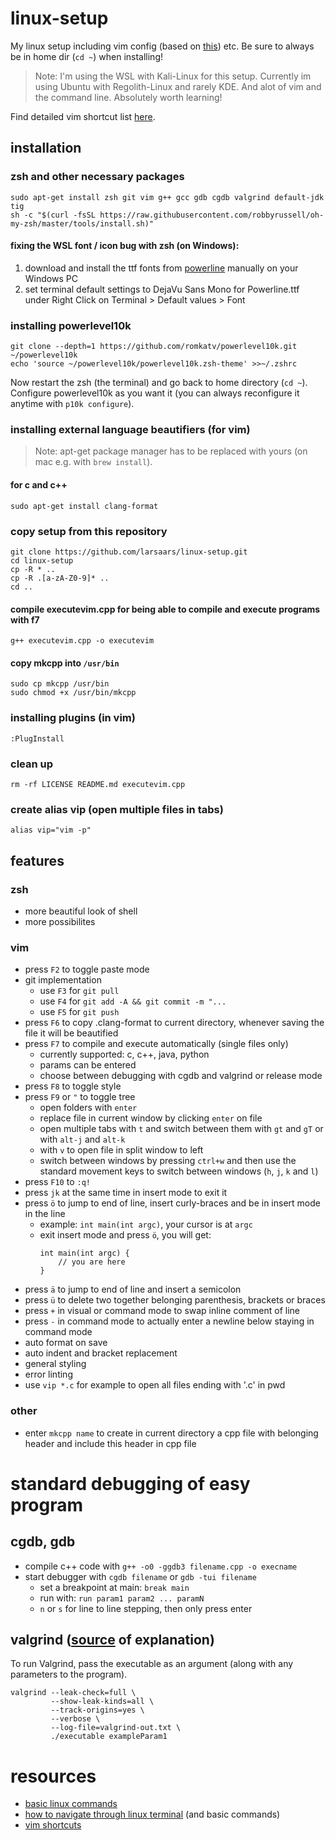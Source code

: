 # linux-setup
My linux setup including vim config (based on [this](https://github.com/ny64/vim-setup)) etc. Be sure to always be in home dir (`cd ~`) when installing!
> Note: I'm using the WSL with Kali-Linux for this setup.
> Currently im using Ubuntu with Regolith-Linux and rarely KDE. And alot of vim and the command line. Absolutely worth learning!

Find detailed vim shortcut list [here](https://github.com/larsaars/vim-shortcuts).

## installation
### zsh and other necessary packages
    sudo apt-get install zsh git vim g++ gcc gdb cgdb valgrind default-jdk tig
    sh -c "$(curl -fsSL https://raw.githubusercontent.com/robbyrussell/oh-my-zsh/master/tools/install.sh)"
#### fixing the WSL font / icon bug with zsh (on Windows):
1. download and install the ttf fonts from [powerline](https://github.com/powerline/fonts/tree/master/DejaVuSansMono) manually on your Windows PC
2. set terminal default settings to DejaVu Sans Mono for Powerline.ttf under Right Click on Terminal > Default values > Font
### installing powerlevel10k
    git clone --depth=1 https://github.com/romkatv/powerlevel10k.git ~/powerlevel10k
    echo 'source ~/powerlevel10k/powerlevel10k.zsh-theme' >>~/.zshrc

Now restart the zsh (the terminal) and go back to home directory (`cd ~`). Configure powerlevel10k as you want it (you can always reconfigure it anytime with `p10k configure`).
### installing external language beautifiers (for vim)
> Note: apt-get package manager has to be replaced with yours (on mac e.g. with `brew install`).
#### for c and c++
    sudo apt-get install clang-format
### copy setup from this repository
    git clone https://github.com/larsaars/linux-setup.git
    cd linux-setup
    cp -R * ..
    cp -R .[a-zA-Z0-9]* ..
    cd ..
#### compile executevim.cpp for being able to compile and execute programs with f7
    g++ executevim.cpp -o executevim
#### copy mkcpp into `/usr/bin`
    sudo cp mkcpp /usr/bin
    sudo chmod +x /usr/bin/mkcpp
### installing plugins (in vim)
    :PlugInstall
### clean up
    rm -rf LICENSE README.md executevim.cpp
### create alias vip (open multiple files in tabs)
    alias vip="vim -p"

## features
### zsh
* more beautiful look of shell
* more possibilites
### vim
* press `F2` to toggle paste mode
* git implementation
    * use `F3` for `git pull`
    * use `F4` for `git add -A && git commit -m "...`
    * use `F5` for `git push`
* press `F6` to copy .clang-format to current directory, whenever saving the file it will be beautified
* press `F7` to compile and execute automatically (single files only)
    * currently supported: c, c++, java, python
    * params can be entered
    * choose between debugging with cgdb and valgrind or release mode
* press `F8` to toggle style
* press `F9` or `"` to toggle tree
    * open folders with `enter`
    * replace file in current window by clicking `enter` on file
    * open multiple tabs with `t` and switch between them with `gt` and `gT` or with `alt-j` and `alt-k`
    * with `v` to open file in split window to left
    * switch between windows by pressing `ctrl+w` and then use the standard movement keys to switch between windows (`h`, `j`, `k` and `l`)
* press `F10` to `:q!`
* press `jk` at the same time in insert mode to exit it
* press `ö` to jump to end of line, insert curly-braces and be in insert mode in the line
    * example: `int main(int argc)`, your cursor is at `argc`
    * exit insert mode and press `ö`, you will get:
        ```
        int main(int argc) {
            // you are here
        }
        ```
* press `ä` to jump to end of line and insert a semicolon
* press `ü` to delete two together belonging parenthesis, brackets or braces
* press `+` in visual or command mode to swap inline comment of line
* press `-` in command mode to actually enter a newline below staying in command mode
* auto format on save
* auto indent and bracket replacement
* general styling
* error linting
* use `vip *.c` for example to open all files ending with '.c' in pwd

### other
* enter `mkcpp name` to create in current directory a cpp file with belonging header and include this header in cpp file

# standard debugging of easy program
## cgdb, gdb
* compile c++ code with `g++ -o0 -ggdb3 filename.cpp -o execname`
* start debugger with `cgdb filename` or `gdb -tui filename`
    * set a breakpoint at main: `break main`
    * run with: `run param1 param2 ... paramN`
    * `n` or `s` for line to line stepping, then only press enter

## valgrind ([source](https://stackoverflow.com/a/44989219/5899585) of explanation)
To run Valgrind, pass the executable as an argument (along with any parameters to the program).
```
valgrind --leak-check=full \
         --show-leak-kinds=all \
         --track-origins=yes \
         --verbose \
         --log-file=valgrind-out.txt \
         ./executable exampleParam1
```

# resources
* [basic linux commands](https://www.hostinger.com/tutorials/linux-commands)
* [how to navigate through linux terminal](https://help.ubuntu.com/community/UsingTheTerminal) (and basic commands)
* [vim shortcuts](https://github.com/larsaars/vim-shortcuts)
